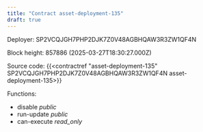 ```yaml
---
title: "Contract asset-deployment-135"
draft: true
---
```

Deployer: SP2VCQJGH7PHP2DJK7Z0V48AGBHQAW3R3ZW1QF4N


 



Block height: 857886 (2025-03-27T18:30:27.000Z)

Source code: {{<contractref "asset-deployment-135" SP2VCQJGH7PHP2DJK7Z0V48AGBHQAW3R3ZW1QF4N asset-deployment-135>}}

Functions:

* disable _public_
* run-update _public_
* can-execute _read_only_
